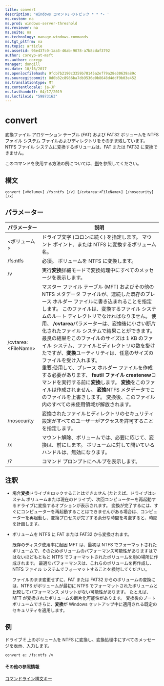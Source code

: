 ```yaml
---
title: convert
description: 'Windows コマンド」のトピック * * *- '
ms.custom: na
ms.prod: windows-server-threshold
ms.reviewer: na
ms.suite: na
ms.technology: manage-windows-commands
ms.tgt_pltfrm: na
ms.topic: article
ms.assetid: 96e437c0-1aa3-46ab-9078-a7b8cdaf3792
author: coreyp-at-msft
ms.author: coreyp
manager: dongill
ms.date: 10/16/2017
ms.openlocfilehash: 9fcb7b2190c3359b78145a2ef79a28e30639a89c
ms.sourcegitcommit: 0d0b32c8986ba7db9536e0b8648d4ddf9b03e452
ms.translationtype: MT
ms.contentlocale: ja-JP
ms.lasthandoff: 04/17/2019
ms.locfileid: "59873163"
---
```

# <a name="convert"></a>convert



変換ファイル アロケーション テーブル (FAT) および FAT32 ボリュームを NTFS ファイル システム ファイルおよびディレクトリをそのまま残しています。 NTFS ファイル システムに変換するボリュームは、FAT または FAT32 に変換できません。

このコマンドを使用する方法の例については、[例](#BKMK_examples)を参照してください。

## <a name="syntax"></a>構文

```
convert [<Volume>] /fs:ntfs [/v] [/cvtarea:<FileName>] [/nosecurity] [/x]
```

## <a name="parameters"></a>パラメーター

|パラメーター|説明|
|---------|-----------|
|\<ボリューム >|ドライブ文字 (コロンに続く) を指定します。 マウント ポイント、または NTFS に変換するボリューム名。|
|/fs:ntfs|必須。 ボリュームを NTFS に変換します。|
|/v|実行**変換**詳細モードで変換処理中にすべてのメッセージを表示します。|
|/cvtarea:\<FileName>|マスター ファイル テーブル (MFT) およびその他の NTFS メタデータ ファイルが、連続した既存のプレース ホルダー ファイルに書き込まれることを指定します。 このファイルは、変換するファイル システムのルート ディレクトリでなければなりません。 使用、 **/cvtarea**パラメーターは、変換後に小さい断片化されたファイル システムで結果ことができます。 最良の結果をこのファイルのサイズは 1 KB のファイル システム、ファイルとディレクトリの数を掛けたですが、**変換**ユーティリティは、任意のサイズのファイルを受け入れます。</br>重要:使用して、プレース ホルダー ファイルを作成する必要があります、 **fsutil ファイル createnew**コマンドを実行する前に**変換**します。 **変換**をこのファイルは作成されません。 **変換**NTFS メタデータでこのファイルを上書きします。 変換後、このファイル内のすべての未使用領域が解放されます。|
|/nosecurity|変換されたファイルとディレクトリのセキュリティ設定がすべてのユーザーがアクセスを許可することを指定します。|
|/x|マウント解除、ボリュームでは、必要に応じて、変換は、前にします。 ボリュームに対して開いているハンドルは、無効になります。|
|/?|コマンド プロンプトにヘルプを表示します。|

## <a name="remarks"></a>注釈

-   場合**変換**ドライブをロックすることはできません (たとえば、ドライブはシステム ボリュームまたは現在のドライブ)、次回コンピューターを再起動するドライブに変換するオプションが表示されます。 変換が完了するには、すぐにコンピューターを再起動することはできませんがある場合は、コンピューターを再起動し、変換プロセスが完了する余分な時間を考慮すると、時間を計画します。
-   ボリュームを NTFS に FAT または FAT32 から変換されます。

    既存のディスク使用率に起因 MFT は、最初は NTFS でフォーマットされたボリュームで、そのためボリュームのパフォーマンス可能性がありますはではないほどもともと NTFS でフォーマットされたボリュームを別の場所に作成されます。 最適なパフォーマンスは、これらのボリュームを再作成し、NTFS ファイル システムでフォーマットすることを検討してください。

    ファイルのまま変更せずに、FAT または FAT32 からのボリュームの変換には、NTFS がボリュームが最初に NTFS でフォーマットされたボリュームと比較してパフォーマンス メリットがない可能性があります。 たとえば、MFT が変換されたボリュームの断片化可能性があります。 変換後のブート ボリュームでさらに、**変換**が Windows セットアップ中に適用される既定のセキュリティを適用します。

## <a name="BKMK_examples"></a>例

ドライブ E 上のボリュームを NTFS に変換し、変換処理中にすべてのメッセージを表示、入力します。
```
convert e: /fs:ntfs /v
```

#### <a name="additional-references"></a>その他の参照情報

[コマンドライン構文キー](command-line-syntax-key.md)